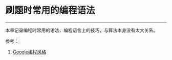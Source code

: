 # 刷题时常用的编程语法

---

本章记录编程时常用的语法，编程语言上的技巧，与算法本身没有太大关系。

参考：
1. [Google编程风格](http://zh-google-styleguide.readthedocs.io/en/latest/)
